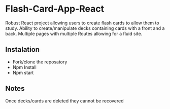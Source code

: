 # Flash-Card-App-React
Robust React project allowing users to create flash cards to allow them to study. Ability to create/manipulate decks containing cards with a front and a back.
Multiple pages with multiple Routes allowing for a fluid site.
## Instalation
* Fork/clone the reposatory
* Npm Install
* Npm start
## Notes
Once decks/cards are deleted they cannot be recovered
